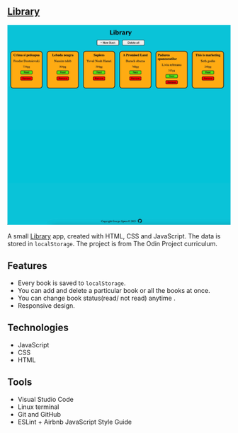 ## [Library](https://georgeoprea1.github.io/library/)

![Library interface image](./icons/Library.jpg)

A small [Library](https://georgeoprea1.github.io/library/) app, created with HTML, CSS and JavaScript. The data is stored in `localStorage`. The project is from The Odin Project curriculum.

## Features

- Every book is saved to `localStorage`.
- You can add and delete a particular book or all the books at once.
- You can change book status(read/ not read) anytime .
- Responsive design.

## Technologies

- JavaScript
- CSS
- HTML

## Tools

- Visual Studio Code
- Linux terminal
- Git and GitHub
- ESLint + Airbnb JavaScript Style Guide
